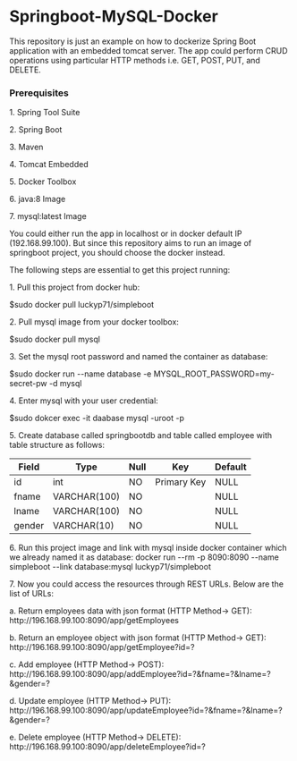 # Springboot-MySQL-Docker

This repository is just an example on how to dockerize Spring Boot application with an embedded tomcat server. The app could perform CRUD operations using particular HTTP methods i.e. GET, POST, PUT, and DELETE.

<h3>Prerequisites</h3>
<p>1. Spring Tool Suite </p>
<p>2. Spring Boot</p>
<p>3. Maven</p>
<p>4. Tomcat Embedded</p>
<p>5. Docker Toolbox</p>
<p>6. java:8 Image</p>
<p>7. mysql:latest Image</p>

<p>You could either run the app in localhost or in docker default IP (192.168.99.100).
But since this repository aims to run an image of springboot project, you should choose the docker instead.
</p>
<p>
The following steps are essential to get this project running:
</p>
<p>1. Pull this project from docker hub:</p>
<p>$sudo docker pull luckyp71/simpleboot</p>

<p>2. Pull mysql image from your docker toolbox:</p> 
<p>$sudo docker pull mysql</p>

<p>3. Set the mysql root password and named the container as database:</p>
<p>$sudo docker run --name database -e MYSQL_ROOT_PASSWORD=my-secret-pw -d mysql</p>

<p>4. Enter mysql with your user credential:</p>
<p>$sudo dokcer exec -it daabase mysql -uroot -p</p>

<p>5. Create database called springbootdb and table called employee with table structure as follows:</p>

<table>
  <thead>
  <tr>
  <th>Field</th>
  <th>Type</th>
  <th>Null</th>
  <th>Key</th>
  <th>Default</th>
  </tr>
  </thead>
  
  <tbody>
  <tr>
  <td>id</td>
  <td>int</td>
  <td>NO</td>
  <td>Primary Key</td>
  <td>NULL</td>
  </tr>
  <tr>
  <td>fname</td>
  <td>VARCHAR(100)</td>
  <td>NO</td>
  <td></td>
  <td>NULL</td>
  </tr>
  <tr>
  <td>lname</td>
  <td>VARCHAR(100)</td>
  <td>NO</td>
  <td></td>
  <td>NULL</td>
  </tr>
  <tr>
  <td>gender</td>
  <td>VARCHAR(10)</td>
  <td>NO</td>
  <td></td>
  <td>NULL</td>
  </tr>
  <tr>
  </tbody>
  </table>
  
  <p>
6. Run this project image and link with mysql inside docker container which we already named it as database:
docker run --rm -p 8090:8090 --name simpleboot --link database:mysql luckyp71/simpleboot
</p>
<p>
7. Now you could access the resources through REST URLs. Below are the list of URLs:</p>
<p> a. Return employees data with json format (HTTP Method-> GET): http://196.168.99.100:8090/app/getEmployees</p> 
<p> b. Return an employee object with json format (HTTP Method-> GET): http://196.168.99.100:8090/app/getEmployee?id=?</p>
<p> c. Add employee (HTTP Method-> POST): http://196.168.99.100:8090/app/addEmployee?id=?&fname=?&lname=?&gender=?</p>
<p> d. Update employee (HTTP Method-> PUT): http://196.168.99.100:8090/app/updateEmployee?id=?&fname=?&lname=?&gender=?</p>
<p> e. Delete employee (HTTP Method-> DELETE): http://196.168.99.100:8090/app/deleteEmployee?id=?</p>

